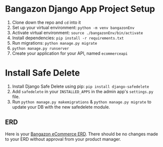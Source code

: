 # Bangazon Django App Project Setup

1. Clone down the repo and `cd` into it
1. Set up your virtual environment:
    `python -m venv bangazonEnv`
1. Activate virtual environment:
    `source ./bangazonEnv/bin/activate`
1. Install dependencies:
    `pip install -r requirements.txt`
1. Run migrations:
    `python manage.py migrate`
1. `python manage.py runserver`
1. Create your application for your API, named `ecommerceapi`

# Install Safe Delete
1. Install Django Safe Delete using pip:
    `pip install django-safedelete`
1. Add `safedelete` in your `INSTALLED_APPS` in the admin app's `settings.py` file.
1. Run `python manage.py makemigrations` & `python manage.py migrate` to update your DB with the new safedelete module.

## ERD
Here is your [Bangazon eCommerce ERD](https://dbdiagram.io/d/5eb4d6d639d18f5553fedfb5). There should be no changes made to your ERD without approval from your product manager.

